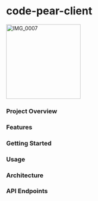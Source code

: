 # code-pear-client
<img width="200" alt="IMG_0007" src="https://github.com/user-attachments/assets/c232c040-c83f-44a6-b96b-4f06de3db6b1" />

### Project Overview
### Features
### Getting Started
### Usage
### Architecture
### API Endpoints
